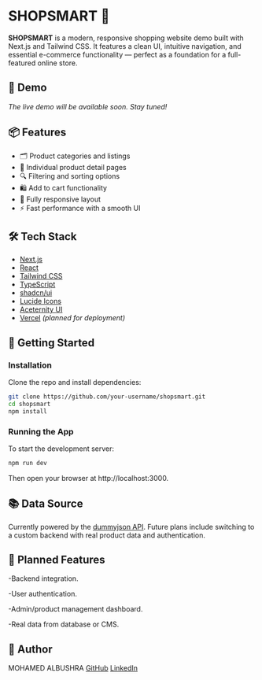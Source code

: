 # SHOPSMART 🛒

**SHOPSMART** is a modern, responsive shopping website demo built with Next.js and Tailwind CSS. It features a clean UI, intuitive navigation, and essential e-commerce functionality — perfect as a foundation for a full-featured online store.

## 🚀 Demo

_The live demo will be available soon. Stay tuned!_

## 📦 Features

- 🗂️ Product categories and listings  
- 📄 Individual product detail pages  
- 🔍 Filtering and sorting options  
- 🛍️ Add to cart functionality  
- 📱 Fully responsive layout  
- ⚡ Fast performance with a smooth UI  

## 🛠️ Tech Stack

- [Next.js](https://nextjs.org/)  
- [React](https://reactjs.org/)  
- [Tailwind CSS](https://tailwindcss.com/)  
- [TypeScript](https://www.typescriptlang.org/)  
- [shadcn/ui](https://ui.shadcn.com/)  
- [Lucide Icons](https://lucide.dev/)  
- [Aceternity UI](https://ui.aceternity.com/)  
- [Vercel](https://vercel.com/) _(planned for deployment)_  

## 📁 Getting Started

### Installation

Clone the repo and install dependencies:

```bash
git clone https://github.com/your-username/shopsmart.git
cd shopsmart
npm install
```

### Running the App

To start the development server:

```bash
npm run dev
```

Then open your browser at http://localhost:3000.

## 📚 Data Source

Currently powered by the [dummyjson API](https://dummyjson.com/docs/products).
Future plans include switching to a custom backend with real product data and authentication.

## 🧠 Planned Features

-Backend integration.

-User authentication.

-Admin/product management dashboard.

-Real data from database or CMS.

## 👤 Author

MOHAMED ALBUSHRA
[GitHub](https://github.com/Mohamed-Albushra)
[LinkedIn](www.linkedin.com/in/mohamed-albushra-97a382190)
